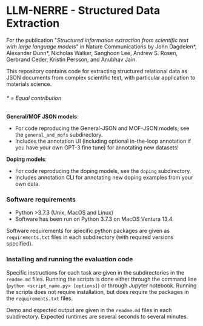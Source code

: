 # LLM-NERRE  - Structured Data Extraction

For the publication "*Structured information extraction from scientific text with large language models*" in Nature Communications by John Dagdelen*, Alexander Dunn*, Nicholas Walker, Sanghoon Lee, Andrew S. Rosen, Gerbrand Ceder, Kristin Persson, and Anubhav Jain.

This repository contains code for extracting structured relational data as JSON documents from complex scientific text, with particular application to materials science.


###### * = Equal contribution


**General/MOF JSON models**: 
 - For code reproducing the General-JSON and MOF-JSON models, see the `general_and_mofs` subdirectory.
 - Includes the annotation UI (including optional in-the-loop annotation if you have your own GPT-3 fine tune) for annotating new datasets!


**Doping models**: 
- For code reproducing the doping models, see the `doping` subdirectory.
- Includes annotation CLI for annotating new doping examples from your own data.


### Software requirements

- Python >3.7.3 (Unix, MacOS and Linux)
- Software has been run on Python 3.7.3 on MacOS Ventura 13.4.

Software requirements for specific python packages are given as `requirements.txt` files in each subdirectory (with required versions specified).

### Installing and running the evaluation code

Specific instructions for each task are given in the subdirectories in the `readme.md` files. Running the scripts is done either through the command line (`python <script_name.py> [options]`) or through Jupyter notebook. Running the scripts does not require installation, but does require the packages in the `requirements.txt` files.

Demo and expected output are given in the `readme.md` files in each subdirectory. Expected runtimes are several seconds to several minutes. 
